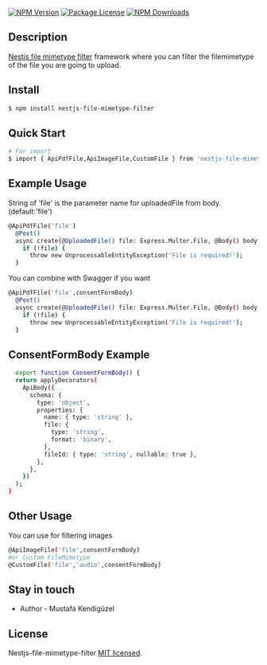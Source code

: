 
<a href="https://www.npmjs.com/package/nestjs-file-mimetype-filter" target="_blank"><img src="https://img.shields.io/npm/v/@nestjs/core.svg" alt="NPM Version" /></a>
<a href="https://www.npmjs.com/package/nestjs-file-mimetype-filter" target="_blank"><img src="https://img.shields.io/npm/l/@nestjs/core.svg" alt="Package License" /></a>
<a href="https://www.npmjs.com/package/nestjs-file-mimetype-filter" target="_blank"><img src="https://img.shields.io/npm/dm/@nestjs/common.svg" alt="NPM Downloads" /></a>


## Description

[Nestjs file mimetype filter](https://github.com/mustafakendiguzel/nestjs-file-mimetype-filter) framework where you can filter the filemimetype of the file you are going to upload.

## Install

```bash
$ npm install nestjs-file-mimetype-filter
```

## Quick Start

```bash
# For import
$ import { ApiPdfFile,ApiImageFile,CustomFile } from 'nestjs-file-mimetype-filter';

```

## Example Usage
String of 'file' is the parameter name for uploadedFile from body.(default:'file')
```bash
@ApiPdfFile('file')
  @Post()
  async create(@UploadedFile() file: Express.Multer.File, @Body() body: CreateConsentFormDto) {
    if (!file) {
      throw new UnprocessableEntityException('File is required!');
  }

```
You can combine with Swagger if you want 
```bash
@ApiPdfFile('file',consentFormBody)
  @Post()
  async create(@UploadedFile() file: Express.Multer.File, @Body() body: CreateConsentFormDto) {
    if (!file) {
      throw new UnprocessableEntityException('File is required!');
  }

```

## ConsentFormBody Example 
```bash
  export function ConsentFormBody() {
  return applyDecorators(
    ApiBody({
      schema: {
        type: 'object',
        properties: {
          name: { type: 'string' },
          file: {
            type: 'string',
            format: 'binary',
          },
          fileId: { type: 'string', nullable: true },
        },
      },
    })
  );
}
```

## Other Usage

You can use for filtering images 
```bash
@ApiImageFile('file',consentFormBody)
#or Custom FileMimetype
@CustomFile('file','audio',consentFormBody)
```



## Stay in touch

- Author - Mustafa Kendigüzel


## License

Nestjs-file-mimetype-filter [MIT licensed](LICENSE).
